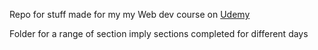 Repo for stuff made for my my Web dev course on [Udemy](https://www.udemy.com/course/the-web-developer-bootcamp/)

Folder for a range of section imply sections completed for different days
